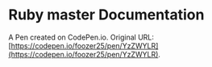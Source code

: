 # Ruby  master Documentation 

A Pen created on CodePen.io. Original URL: [https://codepen.io/foozer25/pen/YzZWYLR](https://codepen.io/foozer25/pen/YzZWYLR).

